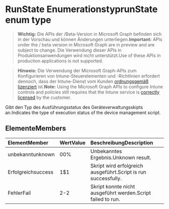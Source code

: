 # <a name="runstate-enum-type"></a><span data-ttu-id="e36d4-101">RunState Enumerationstyp</span><span class="sxs-lookup"><span data-stu-id="e36d4-101">runState enum type</span></span>

> <span data-ttu-id="e36d4-102">**Wichtig:** Die APIs der /Beta-Version in Microsoft Graph befinden sich in der Vorschau und können Änderungen unterliegen.</span><span class="sxs-lookup"><span data-stu-id="e36d4-102">**Important:** APIs under the / beta version in Microsoft Graph are in preview and are subject to change.</span></span> <span data-ttu-id="e36d4-103">Die Verwendung dieser APIs in Produktionsanwendungen wird nicht unterstützt.</span><span class="sxs-lookup"><span data-stu-id="e36d4-103">Use of these APIs in production applications is not supported.</span></span>

> <span data-ttu-id="e36d4-104">**Hinweis:** Die Verwendung der Microsoft Graph-APIs zum Konfigurieren von Intune-Steuerelementen und -Richtlinien erfordert dennoch, dass der Intune-Dienst vom Kunden [ordnungsgemäß lizenziert](https://go.microsoft.com/fwlink/?linkid=839381) ist.</span><span class="sxs-lookup"><span data-stu-id="e36d4-104">**Note:** Using the Microsoft Graph APIs to configure Intune controls and policies still requires that the Intune service is [correctly licensed](https://go.microsoft.com/fwlink/?linkid=839381) by the customer.</span></span>

<span data-ttu-id="e36d4-105">Gibt den Typ des Ausführungsstatus des Geräteverwaltungsskipts an.</span><span class="sxs-lookup"><span data-stu-id="e36d4-105">Indicates the type of execution status of the device management script.</span></span>
## <a name="members"></a><span data-ttu-id="e36d4-106">Elemente</span><span class="sxs-lookup"><span data-stu-id="e36d4-106">Members</span></span>
|<span data-ttu-id="e36d4-107">Element</span><span class="sxs-lookup"><span data-stu-id="e36d4-107">Member</span></span>|<span data-ttu-id="e36d4-108">Wert</span><span class="sxs-lookup"><span data-stu-id="e36d4-108">Value</span></span>|<span data-ttu-id="e36d4-109">Beschreibung</span><span class="sxs-lookup"><span data-stu-id="e36d4-109">Description</span></span>|
|:---|:---|:---|
|<span data-ttu-id="e36d4-110">unbekannt</span><span class="sxs-lookup"><span data-stu-id="e36d4-110">unknown</span></span>|<span data-ttu-id="e36d4-111">0</span><span class="sxs-lookup"><span data-stu-id="e36d4-111">0%</span></span>|<span data-ttu-id="e36d4-112">Unbekanntes Ergebnis.</span><span class="sxs-lookup"><span data-stu-id="e36d4-112">Unknown result.</span></span>|
|<span data-ttu-id="e36d4-113">Erfolgreich</span><span class="sxs-lookup"><span data-stu-id="e36d4-113">success</span></span>|<span data-ttu-id="e36d4-114">1</span><span class="sxs-lookup"><span data-stu-id="e36d4-114">$1</span></span>|<span data-ttu-id="e36d4-115">Skript wird erfolgreich ausgeführt.</span><span class="sxs-lookup"><span data-stu-id="e36d4-115">Script is run successfully.</span></span>|
|<span data-ttu-id="e36d4-116">Fehler</span><span class="sxs-lookup"><span data-stu-id="e36d4-116">Fail</span></span>|<span data-ttu-id="e36d4-117">2</span><span class="sxs-lookup"><span data-stu-id="e36d4-117">-2</span></span>|<span data-ttu-id="e36d4-118">Skript konnte nicht ausgeführt werden.</span><span class="sxs-lookup"><span data-stu-id="e36d4-118">Script failed to run.</span></span>|



